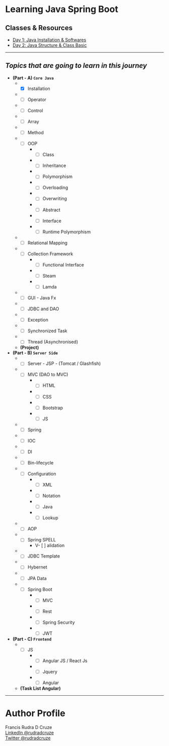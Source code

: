 # Learning Java Spring Boot

## Classes & Resources
* [Day 1: Java Installation & Softwares](https://github.com/rudradcruze/learning-java-spring-boot/tree/main/day-1-installation)
* [Day 2: Java Structure & Class Basic](https://github.com/rudradcruze/learning-java-spring-boot/tree/main/day-2-basic-class)

---

## _Topics that are going to learn in this journey_

* **(Part - A) `Core Java`** <br>
    * - [x] Installation
    * - [ ] Operator
    * - [ ] Control
    * - [ ] Array
    * - [ ] Method
    * - [ ] OOP
        * - [ ] Class
        * - [ ] Inheritance
        * - [ ] Polymorphism
        * - [ ] Overloading
        * - [ ] Overwriting
        * - [ ] Abstract
        * - [ ] Interface
        * - [ ] Runtime Polymorphism
    * - [ ] Relational Mapping
    * - [ ] Collection Framework
        * - [ ] Functional Interface
        * - [ ] Steam
        * - [ ] Lamda
    * - [ ] GUI - Java Fx
    * - [ ] JDBC and DAO
    * - [ ] Exception
    * - [ ] Synchronized Task
    * - [ ] Thread (Asynchronised)
    * **(Project)**
* **(Part - B) `Server Side`**
    * - [ ] Server - JSP - (Tomcat / Glashfish)
    * - [ ] MVC (DAO to MVC)
        * - [ ] HTML
        * - [ ] CSS
        * - [ ] Bootstrap
        * - [ ] JS
    * - [ ] Spring
    * - [ ] IOC
    * - [ ] DI
    * - [ ] Bin-lifecycle
    * - [ ] Configuration
        * - [ ] XML
        * - [ ] Notation
        * - [ ] Java
        * - [ ] Lookup
    * - [ ] AOP
    * - [ ] Spring SPELL
        * V- [ ] alidation
    * - [ ] JDBC Template
    * - [ ] Hybernet
    * - [ ] JPA Data
    * - [ ] Spring Boot
        * - [ ] MVC
        * - [ ] Rest
        * - [ ] Spring Security
        * - [ ] JWT
* **(Part - C) `Frontend`**
    * - [ ] JS
        * - [ ] Angular JS / React Js
        * - [ ] Jquery
        * - [ ] Angular
	* **(Task List Angular)**
___
# Author Profile
Francis Rudra D Cruze <br>
[LinkedIn @rudradcruze](https://www.linkedin.com/in/rudradcruze?) <br>
[Twitter @rudradcruze](https://twitter.com/rudradcruze)